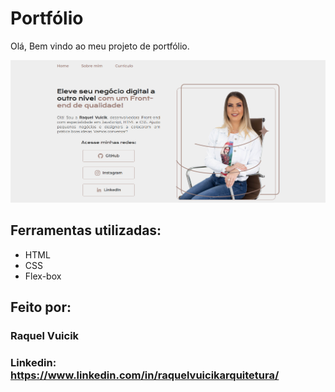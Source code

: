 # Portfólio

Olá, Bem vindo ao meu projeto de portfólio.

![imagem](https://github.com/RaquelVuicik/portfolio/blob/main/assets/Tela%20Inicial.png)


## Ferramentas utilizadas:

* HTML
* CSS
* Flex-box

## Feito por:

### Raquel Vuicik

### Linkedin: https://www.linkedin.com/in/raquelvuicikarquitetura/
